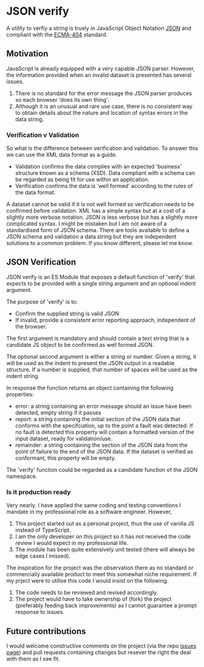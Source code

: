 # JSON verify

A utility to verfiy a string is truely in JavaScript Object Notation [JSON](https://www.json.org/json-en.html) and compliant with the [ECMA-404](https://www.ecma-international.org/wp-content/uploads/ECMA-404_1st_edition_october_2013.pdf) standard.

## Motivation
JavaScript is already equipped with a very capable JSON parser. However, the information provided when an invalid dataset is presented has several issues.

1. There is no standard for the error message the JSON parser produces so each browser 'does its own thing'.
2. Although it is an unusual and rare use case, there is no consistent way to obtain details about the nature and location of syntax errors in the data string.

### Verification v Validation
So what is the difference between verification and validation. To answer this we can use the XML data format as a guide.
* Validation confirms the data complies with an expected 'business' structure known as a schema (XSD). Data compliant with a schema can be regarded as being fit for use within an application.
* Verification confirms the data is 'well formed' according to the rules of the data format.

A dataset cannot be valid if it is not well formed so verification needs to be confirmed before validation. 
XML has a simple syntax but at a cost of a slightly more verbose notation. JSON is less verbose but has a slightly more complicated syntax. 
I might be mistaken but I am not aware of a standardised form of JSON schema. There are tools available to define a JSON schema and validation a data string but they are independent solutions to a common problem. If you know different, please let me know.

## JSON Verification
JSON verify is an ES Module that exposes a default function of 'verify' that expects to be provided with a single string argument and an optional indent argument.

The purpose of 'verify' is to:
* Confirm the supplied string is valid JSON
* If invalid, provide a consistent error reporting approach, independent of the browser.

The first argument is mandatory and should contain a text string that is a candidate JS object to be confirmed as well formed JSON.

The optional second argument is either a string or number.
Given a string, it will be used as the indent to present the JSON output in a readable structure. 
If a number is supplied, that number of spaces will be used as the indent string.

In response the function returns an object containing the following properties:
* error: a string containing an error message should an issue have been detected, empty string if it passes
* report: a string containing the initial section of the JSON data that conforms with the specifciation, up to the point a fault was detected. If no fault is detected this property will contain a formatted version of the input dataset, ready for validation/use.
* remainder: a string containing the section of the JSON data from the point of failure to the end of the JSON data. If the dataset is verified as conformant, this property will be empty.

The 'verify' function could be regarded as a candidate function of the JSON namespace.

### Is it production ready
Very nearly. I have applied the same coding and testing conventions I mandate in my professional role as a software engineer. However,
1. This project started out as a personal project, thus the use of vanilla JS instead of TypeScript.
1. I am the only developer on this project so it has not received the code review I would expect in my professional life.
1. The module has been quite extensively unit tested (there will always be edge cases I missed).

The inspiration for the project was the observation there as no standard or commercially available product to meet this somewhat niche requirement. If my prject were to utilise this code I would insist on the following.
1. The code needs to be reviewed and revised accordingly.
1. The project would have to take ownership of (fork) the project (preferably feeding back improvements) as I cannot guarantee a prompt response to issues.

## Future contributions
I would welcome constructive comments on the project (via the repo [issues page](https://github.com/TracyGJG/json-verify/issues)) and pull requests containing changes but resever the right the deal with them as I see fit.



